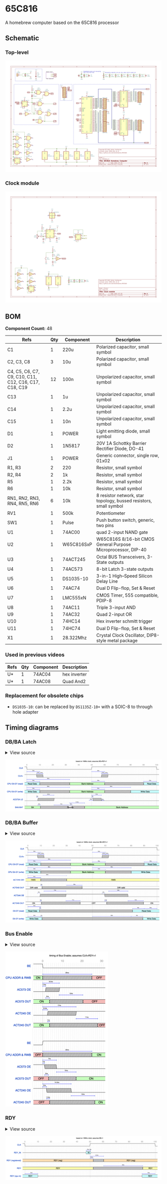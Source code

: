 # 65C816

A homebrew computer based on the 65C816 processor

## Schematic

### Top-level

[![Top-level schematic](./hardware/65C816.png)](./hardware/65C816.png)

### Clock module

[![Clock module](./hardware/clock.png)](./hardware/clock.png)

## BOM

**Component Count:** 48

| Refs | Qty | Component | Description |
| ----- | --- | ---- | ----------- |
| C1 | 1 | 220u | Polarized capacitor, small symbol |
| C2, C3, C8 | 3 | 10u | Polarized capacitor, small symbol |
| C4, C5, C6, C7, C9, C10, C11, C12, C16, C17, C18, C19 | 12 | 100n | Unpolarized capacitor, small symbol |
| C13 | 1 | 1u | Unpolarized capacitor, small symbol |
| C14 | 1 | 2.2u | Unpolarized capacitor, small symbol |
| C15 | 1 | 10n | Unpolarized capacitor, small symbol |
| D1 | 1 | POWER | Light emitting diode, small symbol |
| D2 | 1 | 1N5817 | 20V 1A Schottky Barrier Rectifier Diode, DO-41 |
| J1 | 1 | POWER | Generic connector, single row, 01x02 |
| R1, R3 | 2 | 220 | Resistor, small symbol |
| R2, R4 | 2 | 1k | Resistor, small symbol |
| R5 | 1 | 2.2k | Resistor, small symbol |
| R6 | 1 | 10k | Resistor, small symbol |
| RN1, RN2, RN3, RN4, RN5, RN6 | 6 | 10k | 8 resistor network, star topology, bussed resistors, small symbol |
| RV1 | 1 | 500k | Potentiometer |
| SW1 | 1 | Pulse | Push button switch, generic, two pins |
| U1 | 1 | 74AC00 | quad 2-input NAND gate |
| U2 | 1 | W65C816SxP | W65C816S 8/16-bit CMOS General Purpose Microprocessor, DIP-40 |
| U3 | 1 | 74ACT245 | Octal BUS Transceivers, 3-State outputs |
| U4 | 1 | 74AC573 | 8-bit Latch 3-state outputs |
| U5 | 1 | DS1035-10 | 3-in-1 High–Speed Silicon Delay Line |
| U6 | 1 | 74AC74 | Dual D Flip-flop, Set & Reset |
| U7 | 1 | LMC555xN | CMOS Timer, 555 compatible, PDIP-8 |
| U8 | 1 | 74AC11 | Triple 3-input AND |
| U9 | 1 | 74AC32 | Quad 2-input OR |
| U10 | 1 | 74HC14 | Hex inverter schmitt trigger |
| U11 | 1 | 74HC74 | Dual D Flip-flop, Set & Reset |
| X1 | 1 | 28.322Mhz | Crystal Clock Oscillator, DIP8-style metal package |

### Used in previous videos

| Refs | Qty | Component | Description |
| ----- | --- | ---- | ----------- |
| U* | 1 | 74AC04 | hex inverter |
| U* | 1 | 74AC08 | Quad And2 |

### Replacement for obsolete chips

- `DS1035-10`: can be replaced by `DS1135Z-10+` with a SOIC-8 to through hole adapter

## Timing diagrams

### DB/BA Latch

<details><summary>View source</summary><p>

Uses [custom fork](https://github.com/adrienkohlbecker/wavedrom)

```js
{
  signal: [
    { name: 'CLK', wave: '1.0(50)1(50)0.', phase: 0.20 },
    { nodes: ['..Ѳ(10)Ѵ(40)Ά(10)Β', '...(7.5)Α(2.5)Γ(2.5)Ν(45)Ξ(2.5)Ο(2.5)Ό'], phase: 0.45 },
    { name: 'CLK+', wave: '1..(7.5)x(5)0(45)x(5)1..(37.5)', phase: 0.20 },
    { nodes: ['..B(33)Π', '..A(10)D(40)E(10)F(30)G(10)H'], phase: 0.45 },
    { name: 'CPU D0-D7 (read)', wave: '6..(10)x(23)7(27)x(30)6..(10)', data: ['Read Data', 'Bank Address', 'Read Data'], phase: 0.20 },
    { nodes: ['..K(33)C(17)Σ(30)I', '..Ρ(10)L(23)C(17)M(10)N'], phase: 0.45 },
    { name: 'CPU D0-D7 (write)', wave: '6(12)x(23)7(27)x(20)6(22)', data: ['Write Data', 'Bank Address', 'Write Data'], phase: 0.20 },
    { nodes: ['...(12.5)Я(8.5)P(29)Τ(7.5)S', '...(7.5)J(1)O..(39.5)Q(1)R'], phase: 0.45 },
    { name: 'AC573A LE', wave: '0..(8.5)x(12.5)1(30)x(6.5)0(44.5)', node: '..(49)É(3)È.(5.5)À(2)Ç', phase: 0.20, nphase: 0.45, nyoffset: -6 },
    { nodes: ['..(34)Υ(11.5)Z', '...(8.5)T(2)U(10.5)V(11)W(1)X(2)Y'], phase: 0.45 },
    { name: 'BA0-BA7', wave: '7..(10.5)x(21.5)=(3)x(9.5)7(57.5)', data: ['BA', 'Passthr.', 'Bank Address'], phase: 0.20 },
  ],
  edge: [
    'Ѳ+Ѵ 10ns', 'Α+Γ 2.5ns', 'Γ+Ν 2.5ns', 'Ά+Β 10ns', 'Ξ+Ο 2.5ns', 'Ο+Ό 2.5ns',
    'A+D 10ns', 'B+Π 33ns', 'E+F 10ns', 'G+H 10ns',
    'Ρ+L 10ns', 'K+C 33ns', 'M+N 10ns', 'Σ+I 30ns',
    'J+O 1ns', 'Я+P 8.5ns', 'Q+R 1ns', 'Τ+S 7.5ns',
    'T+U 2ns', 'V+W 11ns', 'X+Y 2ns', 'Υ+Z 11.5ns',
    'É+È 3ns', 'À+Ç 2ns',
  ],
  config: {
    skin: 'narrower',
    lines: {
      offset: 2,
      every: 50
    },
    background: 'white'
  },
  head: {
    tick: -2,
    every: 10,
    text: ['tspan', { "font-size": '12px' }, 'based on 10Mhz clock; assumes BE=RDY=1']
  }
}
```
</p></details>

[![DB/BA Latch](./timing/Timing%20Latch.png)](./timing/Timing%20Latch.png)

### DB/BA Buffer

<details><summary>View source</summary><p>

Uses [custom fork](https://github.com/adrienkohlbecker/wavedrom)

```js
{
  signal: [
    { name: 'CLK', wave: '1.0(50)1(50)0.', phase: 0.20 },
    { nodes: ['..Ѳ(10)Ѵ(40)Ά(10)Β', '...(7.5)Α(2.5)Γ(2.5)Ν(45)Ξ(2.5)Ο(2.5)Ό'], phase: 0.45 },
    { name: 'CLK+', wave: '1..(7.5)x(5)0(45)x(5)1..(37.5)', phase: 0.20 },
    { nodes: ['..B(33)Π', '..A(10)D(40)E(10)F(30)G(10)H'], phase: 0.45 },
    { name: 'CPU D0-D7 (read)', wave: '6..(10)x(23)7(27)x(30)6..(10)', data: ['Read Data', 'Bank Address', 'Read Data'], phase: 0.20 },
    { nodes: ['..K(33)C(17)Σ(30)I', '..Ρ(10)L(23)C(17)M(10)N'], phase: 0.45 },
    { name: 'CPU D0-D7 (write)', wave: '6(12)x(23)7(27)x(20)6(22)', data: ['Write Data', 'Bank Address', 'Write Data'], phase: 0.20 },
    { nodes: ['..Ύ(30)Д', '..Б(10)Г'], phase: 0.45 },
    { name: 'ACT245 DIR', wave: '3..(10)x(20)3(70)..', data: ['RWB', 'RWB'], phase: 0.20 },
    { node: '...(10)Ё(1)Ж(19)З(12)И', phase: 0.45 },
    { name: 'ACT245 OUT', wave: '2..(11)x(31)2(58)..', data: ['DIR valid', 'DIR valid'], phase: 0.20 },
    { nodes: ['...(11)(2.5)І(17)Л(21.5)(11)(2.5)Ѣ(15)Ц', '...(7.5)Й(2)К(41.5)(7.5)П(2)Ф'], phase: 0.45 },
    { name: 'ACT245 OE', wave: '0..(9.5)x(20)1(30)x(18)0(22.5)..', data: ['RWB', 'RWB'], phase: 0.20 },
    { node: '...(9.5)Ч(1)Ш(19)Щ(11)Ъ(19)Ы(1.5)Ь(16.5)Э(12)Ю', phase: 0.45 },
    { name: 'ACT245 OUT', wave: '2..(10.5)x(30)2(20.5)x(28.5)2(10.5)..', data: ['ON', 'OFF', 'ON'], phase: 0.20 },
    { nodes: ['..Ε(10)Δ', '..(10)Φ(1)Έ(71)Ζ(9)Η(10)Ή'], phase: 0.45 },
    { name: 'D0-D7 (read)', wave: '6..(9)x(72)6(19)..', data: ['Read Data', 'Read Data'], phase: 0.20 },
    { node: '..Θ(10)Ι(1)Ί(39)Κ(30)Λ(9)Μ', phase: 0.45 },
    { name: 'D0-D7 (write)', wave: '6..(11)x(78)6(11)..', data: ['Write Data', 'Write Data'], phase: 0.20 },
  ],
  edge: [
    'Ѳ+Ѵ 10ns', 'Α+Γ 2.5ns', 'Γ+Ν 2.5ns', 'Ά+Β 10ns', 'Ξ+Ο 2.5ns', 'Ο+Ό 2.5ns',
    'A+D 10ns', 'B+Π 33ns', 'E+F 10ns', 'G+H 10ns',
    'Ρ+L 10ns', 'K+C 33ns', 'M+N 10ns', 'Σ+I 30ns',
    'Б+Г 10ns', 'Ύ+Д 30ns',
    'Ё+Ж 1ns', 'З+И 12ns',
    'Й+К 2ns', 'І+Л 17ns', 'П+Ф 2ns', 'Ѣ+Ц 15ns',
    'Ч+Ш 1ns', 'Щ+Ъ 11ns', 'Ы+Ь 1.5ns', 'Э+Ю 12ns',
    'Ε+Δ 10ns', 'Φ+Έ 1ns', 'Ζ+Η 9ns', 'Η+Ή 10ns',
    'Θ+Ι 10ns', 'Ι+Ί 1ns', 'Κ+Λ 30ns', 'Λ+Μ 9ns'
  ],
  config: {
    skin: 'narrower',
    lines: {
      offset: 2,
      every: 50
    },
    background: 'white'
  },
  head: {
    tick: -2,
    every: 10,
    text: ['tspan', { "font-size": '12px' }, 'based on 10Mhz clock; assumes BE=RDY=1']
  }
}
```
</p></details>

[![DB/BA Buffer](./timing/Timing%20Buffer.png)](./timing/Timing%20Buffer.png)

### Bus Enable

<details><summary>View source</summary><p>

Uses [custom fork](https://github.com/adrienkohlbecker/wavedrom)

```js
{
  signal: [
    { name: 'BE', wave: '1....0(32)', phase: 0.20 },
    { nodes: ['.....Ѳ(25)Ѵ'], phase: 0.45 },
    { name: 'CPU ADDR & RWB', wave: '7....x(25)9(7)', data:['ON', 'OFF'], phase: 0.20 },
    { nodes: ['.....Ά(8.5)Ν', '.....Α(1.5)Γ'], phase: 0.45 },
    { name: 'AC573 OE', wave: '0.....(1.5)x(7)1(23.5)', data:['ON', 'OFF'], phase: 0.20 },
    { nodes: ['......(8.5)Β(12)Ξ', '......(1.5)Ο(2)Ό'], phase: 0.45 },
    { name: 'AC573 OUT', wave: '7.....(3.5)x(17)9(11.5)', data:['ON', 'OFF'], phase: 0.20 },
    { nodes: ['.....A(17)D', '.....B(2.5)Π'], phase: 0.45 },
    { name: 'ACT245 OE', wave: '0.....(2.5)x(14.5)1(15)', data:['ON', 'OFF'], phase: 0.20 },
    { nodes: ['......(17)E(11)F', '......(2.5)G(1)H'], phase: 0.45 },
    { name: 'ACT245 OUT', wave: '7.....(3.5)x(24.5)9(4)', data:['ON', 'OFF'], phase: 0.20 },
    {},
    {},
    { name: 'BE', wave: '0....1(32)', phase: 0.20 },
    { nodes: ['.....Ρ(25)L'], phase: 0.45 },
    { name: 'CPU ADDR & RWB', wave: '9....x(25)7(7)', data:['OFF', 'ON'], phase: 0.20 },
    { nodes: ['.....M(7)N', '.....K(1)C'], phase: 0.45 },
    { name: 'AC573 OE', wave: '1.....(1)x(6)0(25)', data:['ON', 'OFF'], phase: 0.20 },
    { nodes: ['......(7)J(10)O', '......(1)Σ(2)I'], phase: 0.45 },
    { name: 'AC573 OUT', wave: '9.....(3)x(14)7(15)', data:['OFF', 'ON'], phase: 0.20 },
    { nodes: ['.....Q(14.5)R', '.....Я(2)P'], phase: 0.45 },
    { name: 'ACT245 OE', wave: '1.....(2)x(12.5)0(17.5)', data:['ON', 'OFF'], phase: 0.20 },
    { nodes: ['......(14.5)T(12)U', '......(2)Τ(1.5)S'], phase: 0.45 },
    { name: 'ACT245 OUT', wave: '9.....(3.5)x(23)7(5.5)', data:['OFF', 'ON'], phase: 0.20 },
  ],
  edge: [
    'Ѳ+Ѵ 25ns', 'Α+Γ 1.5ns', 'Ά+Ν 8.5ns', 'Ο+Ό 2ns', 'Ξ+Β 12ns',
    'B+Π 2.5ns', 'A+D 17ns', 'G+H 1ns','E+F 11ns',
    'Ρ+L 25ns', 'K+C 1ns', 'M+N 7ns', 'Σ+I 2ns', 'J+O 10ns',
    'Я+P 2ns', 'Q+R 14.5ns', 'Τ+S 1.5ns','T+U 12ns',
  ],
  config: {
    skin: 'narrower',
    lines: {
      offset: 5,
      every: 50
    },
    background: 'white'
  },
  head: {
    tick: -5,
    every: 10,
    text: ['tspan', { "font-size": '12px', dx: 20 }, 'timing of Bus Enable; assumes CLK=RDY=1']
  }
}
```
</p></details>

<a href="./timing/Timing%20BE.png"><img src="./timing/Timing%20BE.png" width="330"/></a>

### RDY

<details><summary>View source</summary><p>

Uses [custom fork](https://github.com/adrienkohlbecker/wavedrom)

```js
{
  signal: [
    { name: 'CLK', wave: '1.0(50)1(50)0.', phase: 0.20 },
    { nodes: ['...(47)Ξ(3)Ο(0.5)Ό'], phase: 0.45 },
    { name: 'RDY_IN', wave: 'z..(47)6(3.5)z(51.5)', data: ['IN'], phase: 0.20 },
    { nodes: ['...(50)B(10.5)Π', '...(50)E(2.5)F'], phase: 0.45 },
    { name: 'RDY (registered)', wave: '4..(52.5)x(8)4(41.5)', data: ['RDY (reg)', 'RDY (reg)'], phase: 0.20 },
    { nodes: ['...(60.5)Σ(30)I'], phase: 0.45 },
    { name: 'RDY', wave: '3..(52.5)x(38)3(11.5)', data: ['RDY', 'RDY'], phase: 0.20 },
    { nodes: ['..Ύ(10)Д(80)Ё(10)Ж'], phase: 0.45 },
    { name: 'RDY (cpu in)', wave: '6..(10)z(80)6(12)', data: ['RDY', 'RDY'], phase: 0.20 },
  ],
  edge: [
    'Ξ+Ο 3ns', 'Ο+Ό .5ns',
    'B+Π 10.5ns', 'E+F 2.5ns',
    'Σ+I 30ns',
    'Ύ+Д 10ns', 'Ё+Ж 10ns',
  ],
  config: {
    skin: 'narrower',
    lines: {
      offset: 2,
      every: 50
    },
    background: 'white'
  },
  head: {
    tick: -2,
    every: 10,
    text: ['tspan', { "font-size": '12px' }, 'based on 10Mhz clock; assumes BE=1']
  }
}
```
</p></details>

[![RDY](./timing/Timing%20RDY.png)](./timing/Timing%20RDY.png)
